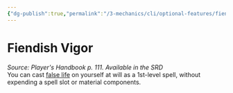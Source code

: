 ```yaml
---
{"dg-publish":true,"permalink":"/3-mechanics/cli/optional-features/fiendish-vigor/","tags":["ttrpg-cli/compendium/src/5e/phb","ttrpg-cli/optional-feature/ei"],"noteIcon":""}
---
```


# Fiendish Vigor
*Source: Player's Handbook p. 111. Available in the <span title='Systems Reference Document (5.1)'>SRD</span>*  
You can cast [false life](3-Mechanics/CLI/spells/false-life.md) on yourself at will as a 1st-level spell, without expending a spell slot or material components.